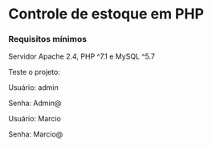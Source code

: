 # Controle de estoque em PHP

### Requisitos mínimos

Servidor Apache 2.4, PHP ^7.1 e MySQL ^5.7



Teste o projeto:



Usuário: admin

Senha: Admin@

Usuário: Marcio

Senha: Marcio@


